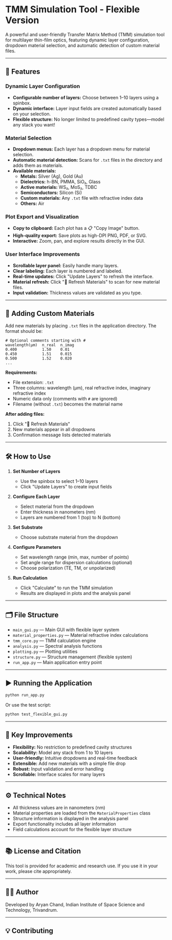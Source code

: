 # TMM Simulation Tool - Flexible Version

A powerful and user-friendly Transfer Matrix Method (TMM) simulation tool for multilayer thin-film optics, featuring dynamic layer configuration, dropdown material selection, and automatic detection of custom material files.

---

## 🚀 Features

### Dynamic Layer Configuration
- **Configurable number of layers:** Choose between 1–10 layers using a spinbox.
- **Dynamic interface:** Layer input fields are created automatically based on your selection.
- **Flexible structure:** No longer limited to predefined cavity types—model any stack you want!

### Material Selection
- **Dropdown menus:** Each layer has a dropdown menu for material selection.
- **Automatic material detection:** Scans for `.txt` files in the directory and adds them as materials.
- **Available materials:**
  - **Metals:** Silver (Ag), Gold (Au)
  - **Dielectrics:** h-BN, PMMA, SiO₂, Glass
  - **Active materials:** WS₂, MoS₂, TDBC
  - **Semiconductors:** Silicon (Si)
  - **Custom materials:** Any `.txt` file with refractive index data
  - **Others:** Air

### Plot Export and Visualization
- **Copy to clipboard:** Each plot has a 📋 "Copy Image" button.
- **High-quality export:** Save plots as high-DPI PNG, PDF, or SVG.
- **Interactive:** Zoom, pan, and explore results directly in the GUI.

### User Interface Improvements
- **Scrollable layer panel:** Easily handle many layers.
- **Clear labeling:** Each layer is numbered and labeled.
- **Real-time updates:** Click "Update Layers" to refresh the interface.
- **Material refresh:** Click "🔄 Refresh Materials" to scan for new material files.
- **Input validation:** Thickness values are validated as you type.

---

## 🧩 Adding Custom Materials

Add new materials by placing `.txt` files in the application directory. The format should be:

```
# Optional comments starting with #
wavelength(µm)  n_real  n_imag
0.400           1.50    0.01
0.450           1.51    0.015
0.500           1.52    0.020
...
```

**Requirements:**
- File extension: `.txt`
- Three columns: wavelength (µm), real refractive index, imaginary refractive index
- Numeric data only (comments with `#` are ignored)
- Filename (without `.txt`) becomes the material name

**After adding files:**
1. Click "🔄 Refresh Materials"
2. New materials appear in all dropdowns
3. Confirmation message lists detected materials

---

## 🛠 How to Use

1. **Set Number of Layers**
   - Use the spinbox to select 1–10 layers
   - Click "Update Layers" to create input fields

2. **Configure Each Layer**
   - Select material from the dropdown
   - Enter thickness in nanometers (nm)
   - Layers are numbered from 1 (top) to N (bottom)

3. **Set Substrate**
   - Choose substrate material from the dropdown

4. **Configure Parameters**
   - Set wavelength range (min, max, number of points)
   - Set angle range for dispersion calculations (optional)
   - Choose polarization (TE, TM, or unpolarized)

5. **Run Calculation**
   - Click "Calculate" to run the TMM simulation
   - Results are displayed in plots and the analysis panel

---

## 🗂 File Structure

- `main_gui.py` — Main GUI with flexible layer system
- `material_properties.py` — Material refractive index calculations
- `tmm_core.py` — TMM calculation engine
- `analysis.py` — Spectral analysis functions
- `plotting.py` — Plotting utilities
- `structure.py` — Structure management (flexible system)
- `run_app.py` — Main application entry point

---

## ▶️ Running the Application

```bash
python run_app.py
```

Or use the test script:

```bash
python test_flexible_gui.py
```

---


## 🌟 Key Improvements

- **Flexibility:** No restriction to predefined cavity structures
- **Scalability:** Model any stack from 1 to 10 layers
- **User-friendly:** Intuitive dropdowns and real-time feedback
- **Extensible:** Add new materials with a simple file drop
- **Robust:** Input validation and error handling
- **Scrollable:** Interface scales for many layers

---

## ⚙️ Technical Notes

- All thickness values are in nanometers (nm)
- Material properties are loaded from the `MaterialProperties` class
- Structure information is displayed in the analysis panel
- Export functionality includes all layer information
- Field calculations account for the flexible layer structure

---

## 📚 License and Citation

This tool is provided for academic and research use. If you use it in your work, please cite appropriately.

---

## 👨‍💻 Author

Developed by Aryan Chand, Indian Institute of Space Science and Technology, Trivandrum.

---

## 💡 Contributing


